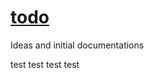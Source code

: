 # [todo](https://github.com/vimlab/todo/issues)

Ideas and initial documentations

test test test test

